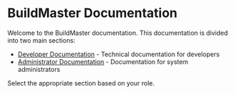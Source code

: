 
# BuildMaster Documentation

Welcome to the BuildMaster documentation. This documentation is divided into two main sections:

- [Developer Documentation](./developer/README.md) - Technical documentation for developers
- [Administrator Documentation](./admin/README.md) - Documentation for system administrators

Select the appropriate section based on your role.
